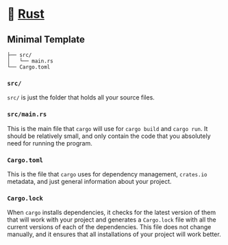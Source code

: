 # 🦀 [Rust](rust-lang.org)
## Minimal Template

```
├── src/
│   └── main.rs
└── Cargo.toml
```

### `src/`

`src/` is just the folder that holds all your source files.

### `src/main.rs`

This is the main file that `cargo` will use for `cargo build` and `cargo run`. It should be relatively small, and only contain the code that you absolutely need for running the program.

### `Cargo.toml`

This is the file that `cargo` uses for dependency management, `crates.io` metadata, and just general information about your project.

### `Cargo.lock`

When `cargo` installs dependencies, it checks for the latest version of them that will work with your project and generates a `Cargo.lock` file with all the current versions of each of the dependencies. This file does not change manually, and it ensures that all installations of your project will work better.

